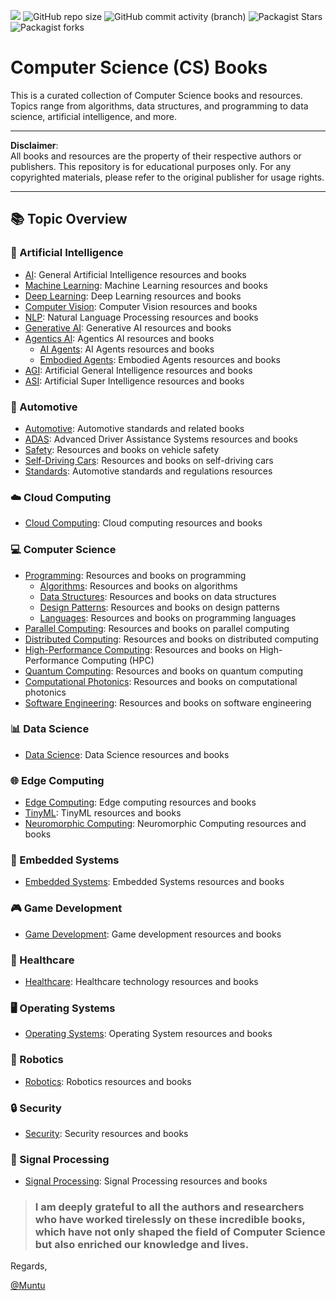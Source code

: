 [![](https://img.shields.io/badge/Contribute-Welcome-green)](#) ![GitHub repo size](https://img.shields.io/github/repo-size/afondiel/cs-books) ![GitHub commit activity (branch)](https://img.shields.io/github/commit-activity/t/afondiel/cs-books/main) ![Packagist Stars](https://img.shields.io/github/stars/afondiel/cs-books.svg) ![Packagist forks](https://img.shields.io/github/forks/afondiel/cs-books.svg) 

# Computer Science (CS) Books

This is a curated collection of Computer Science books and resources. Topics range from algorithms, data structures, and programming to data science, artificial intelligence, and more.

---

**Disclaimer**:  
All books and resources are the property of their respective authors or publishers. This repository is for educational purposes only. For any copyrighted materials, please refer to the original publisher for usage rights.

---

## 📚 Topic Overview

### 📖 Artificial Intelligence
- [AI](ai/): General Artificial Intelligence resources and books
- [Machine Learning](ai/machine-learning/): Machine Learning resources and books
- [Deep Learning](ai/deep-learning/): Deep Learning resources and books
- [Computer Vision](computer-vision/): Computer Vision resources and books
- [NLP](ai/nlp/): Natural Language Processing resources and books
- [Generative AI](ai/generative-ai/): Generative AI resources and books
- [Agentics AI](ai/agents/): Agentics AI resources and books
    - [AI Agents](ai/ai-agents/): AI Agents resources and books
    - [Embodied Agents](robotics/): Embodied Agents resources and books
- [AGI](ai/agi/): Artificial General Intelligence resources and books
- [ASI](ai/asi/): Artificial Super Intelligence resources and books

### 🚗 Automotive
- [Automotive](automotive/): Automotive standards and related books
- [ADAS](automotive/adas/): Advanced Driver Assistance Systems resources and books
- [Safety](automotive/safety/): Resources and books on vehicle safety
- [Self-Driving Cars](automotive/self-driving-cars/): Resources and books on self-driving cars
- [Standards](automotive/standards/): Automotive standards and regulations resources

### ☁️ Cloud Computing
- [Cloud Computing](cloud/): Cloud computing resources and books

### 💻 Computer Science
- [Programming](computer-science/): Resources and books on programming
    - [Algorithms](computer-science/algorithms/): Resources and books on algorithms
    - [Data Structures](computer-science/data-structures/): Resources and books on data structures
    - [Design Patterns](computer-science/design-patterns/): Resources and books on design patterns
    - [Languages](computer-science/programming/): Resources and books on programming languages
- [Parallel Computing](computer-science/parallel-computing/): Resources and books on parallel computing
- [Distributed Computing](computer-science/distributed-computing/): Resources and books on distributed computing
- [High-Performance Computing](computer-science/high-performance-computing/): Resources and books on High-Performance Computing (HPC)
- [Quantum Computing](computer-science/quantum-computing/): Resources and books on quantum computing
- [Computational Photonics](computer-science/computational-photonics/): Resources and books on computational photonics
- [Software Engineering](computer-science/sw-engineering/): Resources and books on software engineering
### 📊 Data Science
- [Data Science](data-science/): Data Science resources and books

### 🌐 Edge Computing
- [Edge Computing](edge/): Edge computing resources and books
- [TinyML](edge/tinyML): TinyML resources and books
- [Neuromorphic Computing](edge/neuromorphic-computing): Neuromorphic Computing resources and books
### 🔧 Embedded Systems
- [Embedded Systems](embedded-systems/): Embedded Systems resources and books

### 🎮 Game Development
- [Game Development](game/): Game development resources and books

### 🏥 Healthcare
- [Healthcare](healthcare/): Healthcare technology resources and books

### 🖥️ Operating Systems
- [Operating Systems](operating-system/): Operating System resources and books

### 🤖 Robotics
- [Robotics](robotics/): Robotics resources and books

### 🔒 Security
- [Security](security/): Security resources and books

### 📡 Signal Processing
- [Signal Processing](signal-processing/): Signal Processing resources and books

>### I am deeply grateful to all the authors and researchers who have worked tirelessly on these incredible books, which have not only shaped the field of Computer Science but also enriched our knowledge and lives. 

Regards, 

[@Muntu](https://github.com/afondiel/)

